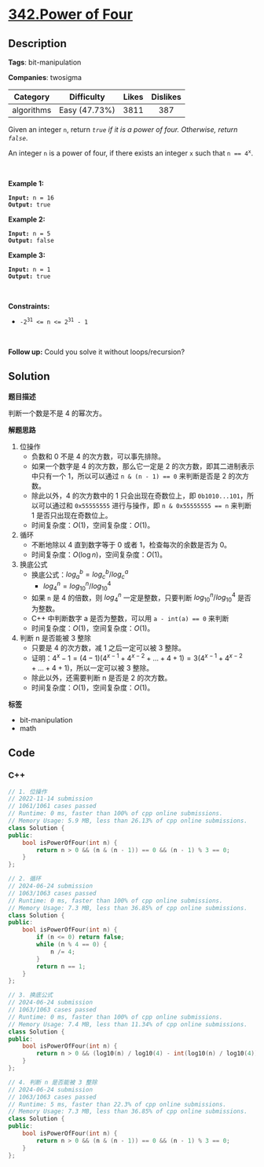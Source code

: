 # [342.Power of Four](https://leetcode.com/problems/power-of-four/description/)

## Description

**Tags**: bit-manipulation

**Companies**: twosigma

|  Category  |  Difficulty   | Likes | Dislikes |
| :--------: | :-----------: | :---: | :------: |
| algorithms | Easy (47.73%) | 3811  |   387    |

<p>Given an integer <code>n</code>, return <em><code>true</code> if it is a power of four. Otherwise, return <code>false</code></em>.</p>
<p>An integer <code>n</code> is a power of four, if there exists an integer <code>x</code> such that <code>n == 4<sup>x</sup></code>.</p>
<p>&nbsp;</p>
<p><strong class="example">Example 1:</strong></p>
<pre><code><strong>Input:</strong> n = 16
<strong>Output:</strong> true</code></pre><p><strong class="example">Example 2:</strong></p>
<pre><code><strong>Input:</strong> n = 5
<strong>Output:</strong> false</code></pre><p><strong class="example">Example 3:</strong></p>
<pre><code><strong>Input:</strong> n = 1
<strong>Output:</strong> true</code></pre>
<p>&nbsp;</p>
<p><strong>Constraints:</strong></p>
<ul>
  <li><code>-2<sup>31</sup> &lt;= n &lt;= 2<sup>31</sup> - 1</code></li>
</ul>
<p>&nbsp;</p>
<strong>Follow up:</strong> Could you solve it without loops/recursion?

## Solution

**题目描述**

判断一个数是不是 4 的幂次方。

**解题思路**

1. 位操作
   - 负数和 0 不是 4 的次方数，可以事先排除。
   - 如果一个数字是 4 的次方数，那么它一定是 2 的次方数，即其二进制表示中只有一个 1，所以可以通过 `n & (n - 1) == 0` 来判断是否是 2 的次方数。
   - 除此以外，4 的次方数中的 1 只会出现在奇数位上，即 `0b1010...101`，所以可以通过和 `0x55555555` 进行与操作，即 `n & 0x55555555 == n` 来判断 1 是否只出现在奇数位上。
   - 时间复杂度：$O(1)$，空间复杂度：$O(1)$。
2. 循环
   - 不断地除以 4 直到数字等于 0 或者 1，检查每次的余数是否为 0。
   - 时间复杂度：$O(\log n)$，空间复杂度：$O(1)$。
3. 换底公式
   - 换底公式：$log_{a}^{b} = log_{c}^{b} / log_{c}^{a}$
     - $log_{4}^{n} = log_{10}^{n} / log_{10}^{4}$
   - 如果 `n` 是 4 的倍数，则 $log_{4}^{n}$ 一定是整数，只要判断 $log_{10}^{n} / log_{10}^{4}$ 是否为整数。
   - C++ 中判断数字 a 是否为整数，可以用 `a - int(a) == 0` 来判断
   - 时间复杂度：$O(1)$，空间复杂度：$O(1)$。
4. 判断 n 是否能被 3 整除
   - 只要是 4 的次方数，减 1 之后一定可以被 3 整除。
   - 证明：$4^x - 1 = (4 - 1)(4^{x-1} + 4^{x-2} + ... + 4 + 1) = 3(4^{x-1} + 4^{x-2} + ... + 4 + 1)$，所以一定可以被 3 整除。
   - 除此以外，还需要判断 n 是否是 2 的次方数。
   - 时间复杂度：$O(1)$，空间复杂度：$O(1)$。

**标签**

- bit-manipulation
- math

<!-- code start -->
## Code

### C++

```cpp
// 1. 位操作
// 2022-11-14 submission
// 1061/1061 cases passed
// Runtime: 0 ms, faster than 100% of cpp online submissions.
// Memory Usage: 5.9 MB, less than 26.13% of cpp online submissions.
class Solution {
public:
    bool isPowerOfFour(int n) {
        return n > 0 && (n & (n - 1)) == 0 && (n - 1) % 3 == 0;
    }
};
```

```cpp
// 2. 循环
// 2024-06-24 submission
// 1063/1063 cases passed
// Runtime: 0 ms, faster than 100% of cpp online submissions.
// Memory Usage: 7.3 MB, less than 36.85% of cpp online submissions.
class Solution {
public:
    bool isPowerOfFour(int n) {
        if (n <= 0) return false;
        while (n % 4 == 0) {
            n /= 4;
        }
        return n == 1;
    }
};
```

```cpp
// 3. 换底公式
// 2024-06-24 submission
// 1063/1063 cases passed
// Runtime: 0 ms, faster than 100% of cpp online submissions.
// Memory Usage: 7.4 MB, less than 11.34% of cpp online submissions.
class Solution {
public:
    bool isPowerOfFour(int n) {
        return n > 0 && (log10(n) / log10(4) - int(log10(n) / log10(4)) == 0);
    }
};
```

```cpp
// 4. 判断 n 是否能被 3 整除
// 2024-06-24 submission
// 1063/1063 cases passed
// Runtime: 5 ms, faster than 22.3% of cpp online submissions.
// Memory Usage: 7.3 MB, less than 36.85% of cpp online submissions.
class Solution {
public:
    bool isPowerOfFour(int n) {
        return n > 0 && (n & (n - 1)) == 0 && (n - 1) % 3 == 0;
    }
};
```

<!-- code end -->
